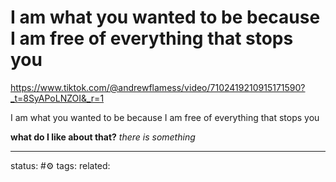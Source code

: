 # I am what you wanted to be because I am free of everything that stops you
https://www.tiktok.com/@andrewflamess/video/7102419210915171590?_t=8SyAPoLNZOI&_r=1

I am what you wanted to be because I am free of everything that stops you

**what do I like about that?**
*there is something*

--- 
status: #⚙️ 
tags: 
related: 